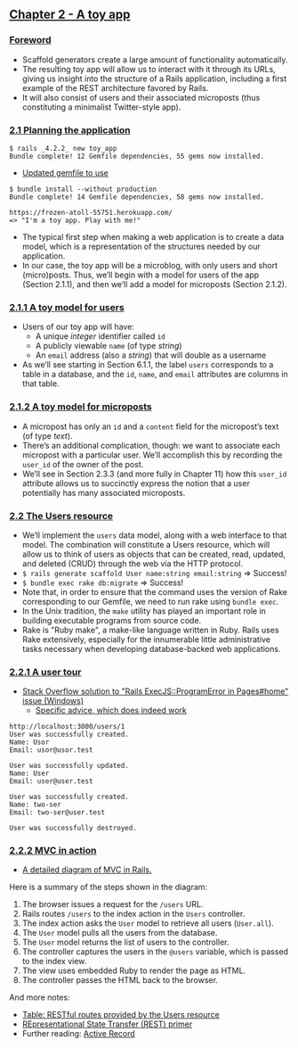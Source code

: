 ## [Chapter 2 - A toy app](https://www.railstutorial.org/book/toy_app)

### [Foreword](https://www.railstutorial.org/book/toy_app#cha-a_toy_app)
- Scaffold generators create a large amount of functionality automatically.
- The resulting toy app will allow us to interact with it through its URLs, giving us insight into the structure of a Rails application, including a first example of the REST architecture favored by Rails.
- It will also consist of users and their associated microposts (thus constituting a minimalist Twitter-style app).

### [2.1 Planning the application](https://www.railstutorial.org/book/toy_app#sec-planning_the_application)
```
$ rails _4.2.2_ new toy_app
Bundle complete! 12 Gemfile dependencies, 55 gems now installed.
```
- [Updated gemfile to use](https://www.railstutorial.org/book/toy_app#code-demo_gemfile_sqlite_version_redux)
```
$ bundle install --without production
Bundle complete! 14 Gemfile dependencies, 58 gems now installed.
```
```
https://frozen-atoll-55751.herokuapp.com/
=> "I'm a toy app. Play with me!"
```
- The typical first step when making a web application is to create a data model, which is a representation of the structures needed by our application.
- In our case, the toy app will be a microblog, with only users and short (micro)posts. Thus, we’ll begin with a model for users of the app (Section 2.1.1), and then we’ll add a model for microposts (Section 2.1.2).

### [2.1.1 A toy model for users](https://www.railstutorial.org/book/toy_app#sec-modeling_demo_users)
- Users of our toy app will have:
  - A unique *integer* identifier called `id`
  - A publicly viewable `name` (of type *string*)
  - An `email` address (also a *string*) that will double as a username
- As we’ll see starting in Section 6.1.1, the label `users` corresponds to a table in a database, and the `id`, `name`, and `email` attributes are columns in that table.

### [2.1.2 A toy model for microposts](https://www.railstutorial.org/book/toy_app#sec-modeling_demo_microposts)
- A micropost has only an `id` and a `content` field for the micropost’s text (of type *text*).
- There’s an additional complication, though: we want to associate each micropost with a particular user. We’ll accomplish this by recording the `user_id` of the owner of the post.
- We’ll see in Section 2.3.3 (and more fully in Chapter 11) how this `user_id` attribute allows us to succinctly express the notion that a user potentially has many associated microposts.

### [2.2 The Users resource](https://www.railstutorial.org/book/toy_app#sec-demo_users_resource)
- We’ll implement the `users` data model, along with a web interface to that model. The combination will constitute a Users resource, which will allow us to think of users as objects that can be created, read, updated, and deleted (CRUD) through the web via the HTTP protocol.
- `$ rails generate scaffold User name:string email:string` => Success!
- `$ bundle exec rake db:migrate` => Success!
- Note that, in order to ensure that the command uses the version of Rake corresponding to our Gemfile, we need to run rake using `bundle exec`.
- In the Unix tradition, the `make` utility has played an important role in building executable programs from source code.
- Rake is "Ruby make", a make-like language written in Ruby. Rails uses Rake extensively, especially for the innumerable little administrative tasks necessary when developing database-backed web applications.

### [2.2.1 A user tour](https://www.railstutorial.org/book/toy_app#sec-a_user_tour)
- [Stack Overflow solution to "Rails ExecJS::ProgramError in Pages#home" issue (Windows)](http://stackoverflow.com/questions/28421547/rails-execjsprogramerror-in-pageshome)
  - [Specific advice, which does indeed work](http://stackoverflow.com/a/35965674)
```
http://localhost:3000/users/1
User was successfully created.
Name: Usor
Email: usor@usor.test
```
```
User was successfully updated.
Name: User
Email: user@user.test
```
```
User was successfully created.
Name: two-ser
Email: two-ser@user.test
```
```
User was successfully destroyed.
```

### [2.2.2 MVC in action](https://www.railstutorial.org/book/toy_app#sec-mvc_in_action)
- [A detailed diagram of MVC in Rails.](https://softcover.s3.amazonaws.com/636/ruby_on_rails_tutorial_3rd_edition/images/figures/mvc_detailed.png)

Here is a summary of the steps shown in the diagram:

1. The browser issues a request for the `/users` URL.
2. Rails routes `/users` to the index action in the `Users` controller.
3. The index action asks the `User` model to retrieve all users (`User.all`).
4. The `User` model pulls all the users from the database.
5. The `User` model returns the list of users to the controller.
6. The controller captures the users in the `@users` variable, which is passed to the index view.
7. The view uses embedded Ruby to render the page as HTML.
8. The controller passes the HTML back to the browser.

And more notes:
- [Table: RESTful routes provided by the Users resource](https://www.railstutorial.org/book/toy_app#table-demo_RESTful_users)
- [REpresentational State Transfer (REST) primer](https://www.railstutorial.org/book/toy_app#aside-REST)
- Further reading: [Active Record](http://guides.rubyonrails.org/active_record_basics.html)
